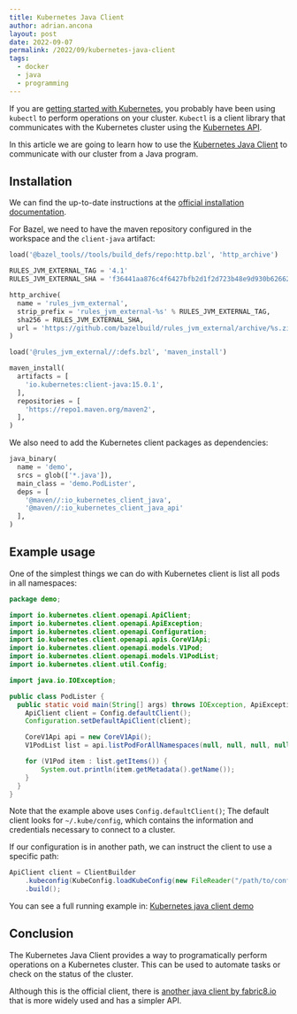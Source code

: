 ```yaml
---
title: Kubernetes Java Client
author: adrian.ancona
layout: post
date: 2022-09-07
permalink: /2022/09/kubernetes-java-client
tags:
  - docker
  - java
  - programming
---
```


If you are [getting started with Kubernetes](https://ncona.com/2021/11/introduction-to-kubernetes), you probably have been using `kubectl` to perform operations on your cluster. `Kubectl` is a client library that communicates with the Kubernetes cluster using the [Kubernetes API](https://kubernetes.io/docs/concepts/overview/kubernetes-api/).

In this article we are going to learn how to use the [Kubernetes Java Client](https://github.com/kubernetes-client/java) to communicate with our cluster from a Java program.

## Installation

We can find the up-to-date instructions at the [official installation documentation](https://github.com/kubernetes-client/java/wiki/1.-Installation).

For Bazel, we need to have the maven repository configured in the workspace and the `client-java` artifact:

<!--more-->

```py
load('@bazel_tools//tools/build_defs/repo:http.bzl', 'http_archive')

RULES_JVM_EXTERNAL_TAG = '4.1'
RULES_JVM_EXTERNAL_SHA = 'f36441aa876c4f6427bfb2d1f2d723b48e9d930b62662bf723ddfb8fc80f0140'

http_archive(
  name = 'rules_jvm_external',
  strip_prefix = 'rules_jvm_external-%s' % RULES_JVM_EXTERNAL_TAG,
  sha256 = RULES_JVM_EXTERNAL_SHA,
  url = 'https://github.com/bazelbuild/rules_jvm_external/archive/%s.zip' % RULES_JVM_EXTERNAL_TAG,
)

load('@rules_jvm_external//:defs.bzl', 'maven_install')

maven_install(
  artifacts = [
    'io.kubernetes:client-java:15.0.1',
  ],
  repositories = [
    'https://repo1.maven.org/maven2',
  ],
)
```

We also need to add the Kubernetes client packages as dependencies:

```py
java_binary(
  name = 'demo',
  srcs = glob(['*.java']),
  main_class = 'demo.PodLister',
  deps = [
    '@maven//:io_kubernetes_client_java',
    '@maven//:io_kubernetes_client_java_api'
  ],
)
```

## Example usage

One of the simplest things we can do with Kubernetes client is list all pods in all namespaces:

```java
package demo;

import io.kubernetes.client.openapi.ApiClient;
import io.kubernetes.client.openapi.ApiException;
import io.kubernetes.client.openapi.Configuration;
import io.kubernetes.client.openapi.apis.CoreV1Api;
import io.kubernetes.client.openapi.models.V1Pod;
import io.kubernetes.client.openapi.models.V1PodList;
import io.kubernetes.client.util.Config;

import java.io.IOException;

public class PodLister {
  public static void main(String[] args) throws IOException, ApiException {
    ApiClient client = Config.defaultClient();
    Configuration.setDefaultApiClient(client);

    CoreV1Api api = new CoreV1Api();
    V1PodList list = api.listPodForAllNamespaces(null, null, null, null, null, null, null, null, null, null);

    for (V1Pod item : list.getItems()) {
        System.out.println(item.getMetadata().getName());
    }
  }
}
```

Note that the example above uses `Config.defaultClient()`; The default client looks for `~/.kube/config`, which contains the information and credentials necessary to connect to a cluster.

If our configuration is in another path, we can instruct the client to use a specific path:

```java
ApiClient client = ClientBuilder
    .kubeconfig(KubeConfig.loadKubeConfig(new FileReader("/path/to/config")))
    .build();
```
You can see a full running example in: [Kubernetes java client demo](https://github.com/soonick/ncona-code-samples/tree/master/kubernetes-java-client/default-client)

## Conclusion

The Kubernetes Java Client provides a way to programatically perform operations on a Kubernetes cluster. This can be used to automate tasks or check on the status of the cluster.

Although this is the official client, there is [another java client by fabric8.io](https://github.com/fabric8io/kubernetes-client) that is more widely used and has a simpler API.
